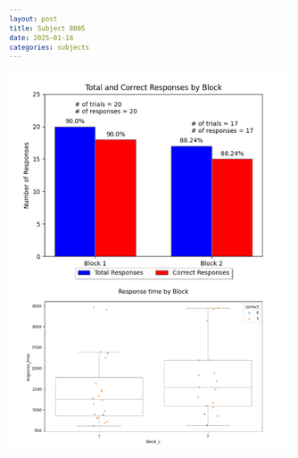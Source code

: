 ```yaml
---
layout: post
title: Subject 8005
date: 2025-01-18
categories: subjects
---
```


![](data/8005/run-22/8005_ATS_responses.png)
![](data/8005/run-22/8005_ATS_rt.png)
